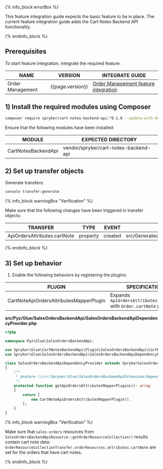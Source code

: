 

{% info_block errorBox %}

This feature integration guide expects the basic feature to be in place.
The current feature integration guide adds the Cart Notes Backend API functionality.

{% endinfo_block %}

## Prerequisites

To start feature integration, integrate the required feature:

| NAME             | VERSION          | INTEGRATE GUIDE                                                                                                                              |
|------------------|------------------|----------------------------------------------------------------------------------------------------------------------------------------------|
| Order Management | {{page.version}} | [Order Management feature integration](/docs/scos/dev/feature-integration-guides/{{page.version}}/install-the-order-management-feature.html) |

## 1) Install the required modules using Composer

```bash
composer require spryker/cart-notes-backend-api:^0.1.0 --update-with-dependencies
```

Ensure that the following modules have been installed:

| MODULE                | EXPECTED DIRECTORY                      |
|-----------------------|-----------------------------------------|
| CartNotesBackendApi   | vendor/spryker/cart-notes-backend-api   |

## 2) Set up transfer objects

Generate transfers:

```bash
console transfer:generate
```

{% info_block warningBox "Verification" %}

Make sure that the following changes have been triggered in transfer objects:

| TRANSFER                     | TYPE     | EVENT   | PATH                                              |
|------------------------------|----------|---------|---------------------------------------------------|
| ApiOrdersAttributes.cartNote | property | created | src/Generated/Shared/Transfer/ApiOrdersAttributes |

{% endinfo_block %}

## 3) Set up behavior

1. Enable the following behaviors by registering the plugins:

| PLUGIN                                   | SPECIFICATION                                                          | PREREQUISITES | NAMESPACE                                                     |
|------------------------------------------|------------------------------------------------------------------------|---------------|---------------------------------------------------------------|
| CartNoteApiOrdersAttributesMapperPlugin  | Expands `ApiOrdersAttributes.cartNote` with `Order.cartNote` property. |               | Spryker\Glue\CartNotesBackendApi\Plugin\SalesOrdersBackendApi |

**src/Pyz/Glue/SalesOrdersBackendApi/SalesOrdersBackendApiDependencyProvider.php**

```php
<?php

namespace Pyz\Glue\SalesOrdersBackendApi;

use Spryker\Glue\CartNotesBackendApi\Plugin\SalesOrdersBackendApi\CartNoteApiOrdersAttributesMapperPlugin;
use Spryker\Glue\SalesOrdersBackendApi\SalesOrdersBackendApiDependencyProvider as SprykerSalesOrdersBackendApiDependencyProvider;

class SalesOrdersBackendApiDependencyProvider extends SprykerSalesOrdersBackendApiDependencyProvider
{
    /**
     * @return list<\Spryker\Glue\SalesOrdersBackendApiExtension\Dependency\Plugin\ApiOrdersAttributesMapperPluginInterface>
     */
    protected function getApiOrdersAttributesMapperPlugins(): array
    {
        return [
            new CartNoteApiOrdersAttributesMapperPlugin(),
        ];
    }
}
```

{% info_block warningBox "Verification" %}

Make sure that `sales-orders` resources from `SalesOrdersBackendApiResource::getOrderResourceCollection()` results contain cart note data: `OrderResourceCollectionTransfer.orderResources.attributes.cartNote` are set for the orders that have cart notes.

{% endinfo_block %}